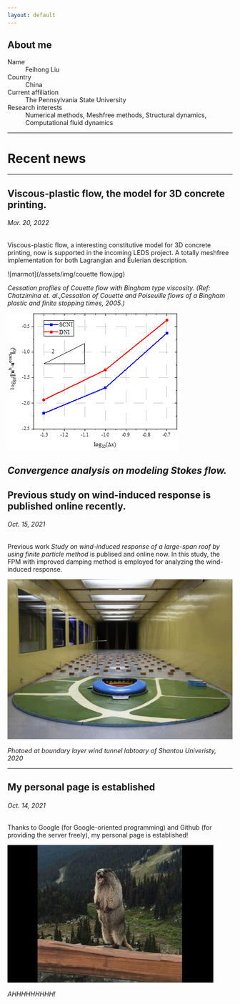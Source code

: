 ```yaml
---
layout: default
---
```


<!-- Text can be **bold**, _italic_, or ~~strikethrough~~.

[Link to another page](./another-page.html).

There should be whitespace between paragraphs.

There should be whitespace between paragraphs. We recommend including a README, or a file with information about your project. -->
## About me
<dl>
<dt>Name</dt>
<dd>Feihong Liu</dd>
<dt>Country</dt>
<dd>China</dd>
<dt>Current affiliation</dt>
<dd>The Pennsylvania State University</dd>
<dt>Research interests</dt>
<dd>Numerical methods, Meshfree methods, Structural dynamics, Computational fluid dynamics </dd>
</dl>

---

# Recent news
---

## Viscous-plastic flow, the model for 3D concrete printing. 
###### Mar. 20, 2022

Viscous-plastic flow, a interesting constitutive model for 3D concrete printing, now is supported in the incoming LEDS project. A totally meshfree implementation for both Lagrangian and Eulerian description.


![marmot](/assets/img/couette flow.jpg)

_Cessation profiles of Couette flow with Bingham type viscosity. (Ref: Chatzimina et. al.,Cessation of Couette and Poiseuille flows of a Bingham plastic and finite stopping times, 2005.)_

![marmot](/assets/img/StokesFlowConv.png)

_Convergence analysis on modeling Stokes flow._
---

## Previous study on wind-induced response is published online recently. 
###### Oct. 15, 2021

Previous work _Study on wind-induced response of a large-span roof by using finite particle method_ is publised and online now. In this study, the FPM with improved damping method is employed for analyzing the wind-induced response.

![marmot](/assets/img/Windinduced.png)

_Photoed at boundary layer wind tunnel labtoary of Shantou Univeristy, 2020_

---

## My personal page is established
###### Oct. 14, 2021

Thanks to Google (for Google-oriented programming) and Github (for providing the server freely), my personal page is established!

![marmot](/assets/img/ScreamingMarmot.jpg)

_AHHHHHHHHH!_

<!-- # Header 1

This is a normal paragraph following a header. GitHub is a code hosting platform for version control and collaboration. It lets you and others work together on projects from anywhere.

## Header 2

> This is a blockquote following a header.
>
> When something is important enough, you do it even if the odds are not in your favor.

### Header 3

```js
// Javascript code with syntax highlighting.
var fun = function lang(l) {
  dateformat.i18n = require('./lang/' + l)
  return true;
}
```

```ruby
# Ruby code with syntax highlighting
GitHubPages::Dependencies.gems.each do |gem, version|
  s.add_dependency(gem, "= #{version}")
end
```

#### Header 4

*   This is an unordered list following a header.
*   This is an unordered list following a header.
*   This is an unordered list following a header.

##### Header 5

1.  This is an ordered list following a header.
2.  This is an ordered list following a header.
3.  This is an ordered list following a header.

###### Header 6

| head1        | head two          | three |
|:-------------|:------------------|:------|
| ok           | good swedish fish | nice  |
| out of stock | good and plenty   | nice  |
| ok           | good `oreos`      | hmm   |
| ok           | good `zoute` drop | yumm  |

### There's a horizontal rule below this.

* * *

### Here is an unordered list:

*   Item foo
*   Item bar
*   Item baz
*   Item zip

### And an ordered list:

1.  Item one
1.  Item two
1.  Item three
1.  Item four

### And a nested list:

- level 1 item
  - level 2 item
  - level 2 item
    - level 3 item
    - level 3 item
- level 1 item
  - level 2 item
  - level 2 item
  - level 2 item
- level 1 item
  - level 2 item
  - level 2 item
- level 1 item

### Small image

![Octocat](https://github.githubassets.com/images/icons/emoji/octocat.png)

### Large image

![Branching](https://guides.github.com/activities/hello-world/branching.png) -->


<!-- ### Definition lists can be used with HTML syntax. -->



<!-- ```
Long, single-line code blocks should not wrap. They should horizontally scroll if they are too long. This line should be long enough to demonstrate this.
```

```
The final element.
``` -->
